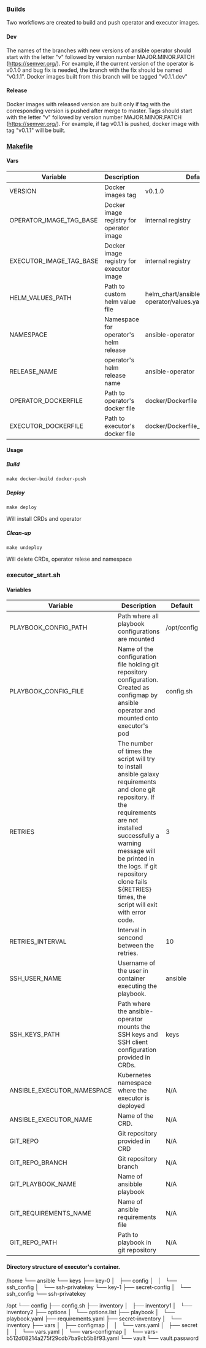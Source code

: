 ### Builds
Two workflows are created to build and push operator and executor images.
#### Dev
The names of the branches with new versions of ansible operator should start with the letter "v" followed by version number MAJOR.MINOR.PATCH (https://semver.org/). For example, if the current version of the operator is v0.1.0 and bug fix is needed, the branch with the fix should be named "v0.1.1". Docker images built from this branch will be tagged "v0.1.1.dev"
#### Release
Docker images with released version are built only if tag with the corresponding version is pushed after merge to master. Tags should start with the letter "v" followed by version number MAJOR.MINOR.PATCH (https://semver.org/). For example, if tag v0.1.1 is pushed, docker image with tag "v0.1.1" will be built.

### [Makefile](../Makefile)
#### Vars
| Variable | Description | Default |
|--|--|--|
| VERSION | Docker images tag  | v0.1.0 |
| OPERATOR_IMAGE_TAG_BASE | Docker image registry for operator image  | internal registry |
| EXECUTOR_IMAGE_TAG_BASE | Docker image registry for executor image  | internal registry |
| HELM_VALUES_PATH | Path to custom helm value file  | helm_chart/ansible-operator/values.yaml |
| NAMESPACE | Namespace for operator's helm release  | ansible-operator |
| RELEASE_NAME | operator's helm release name  | ansible-operator |
| OPERATOR_DOCKERFILE | Path to operator's docker file  | docker/Dockerfile |
| EXECUTOR_DOCKERFILE | Path to executor's docker file  | docker/Dockerfile_ansible_executor |
#### Usage
##### Build

    make docker-build docker-push 

##### Deploy

    make deploy

Will install CRDs and operator

##### Clean-up

    make undeploy

Will delete CRDs, operator relese and namespace
### executor_start.sh
#### Variables
| Variable | Description | Default |
|--|--|--|
| PLAYBOOK_CONFIG_PATH | Path where all playbook configurations are mounted | /opt/config |
| PLAYBOOK_CONFIG_FILE | Name of the configuration file holding git repository configuration. Created as configmap by ansible operator and mounted onto executor's pod  | config.sh |
| RETRIES | The number of times the script will try to install ansible galaxy requirements and clone git repository. If the requirements are not installed successfully a warning message will be printed in the logs. If git repository clone fails ${RETRIES} times, the script will exit with error code. | 3 |
| RETRIES_INTERVAL | Interval in sencond between the retries. | 10 |
| SSH_USER_NAME |  Username of the user in container executing the playbook. | ansible |
| SSH_KEYS_PATH | Path where the ansible-operator mounts the SSH keys and SSH client configuration provided in CRDs. | keys |
| ANSIBLE_EXECUTOR_NAMESPACE | Kubernetes namespace where the executor is deployed | N/A |
| ANSIBLE_EXECUTOR_NAME | Name of the CRD. | N/A |
| GIT_REPO | Git repository provided in CRD | N/A |
| GIT_REPO_BRANCH | Git repository branch | N/A |
| GIT_PLAYBOOK_NAME | Name of ansibble playbook | N/A |
| GIT_REQUIREMENTS_NAME | Name of ansible requirements file | N/A |
| GIT_REPO_PATH | Path to playbook in git repository | N/A |
#### Directory structure of executor's container.
/home
└── ansible
    └── keys
        ├── key-0
        │   ├── config
        │   │   └── ssh_config
        │   └── ssh-privatekey
        └── key-1
            ├── secret-config
            │   └── ssh_config
            └── ssh-privatekey

/opt
└── config
    ├── config.sh
    ├── inventory
    │   ├── inventory1
    │   └── inventory2
    ├── options
    │   └── options.list
    ├── playbook
    │   └── playbook.yaml
    ├── requirements.yaml
    ├── secret-inventory
    │   └── inventory
    ├── vars
    │   ├── configmap
    │   │   └── vars.yaml
    │   ├── secret
    │   │   └── vars.yaml
    │   └── vars-configmap
    │       └── vars-b512d08214a275f29cdb7ba9cb5b8f93.yaml
    └── vault
        └── vault.password

